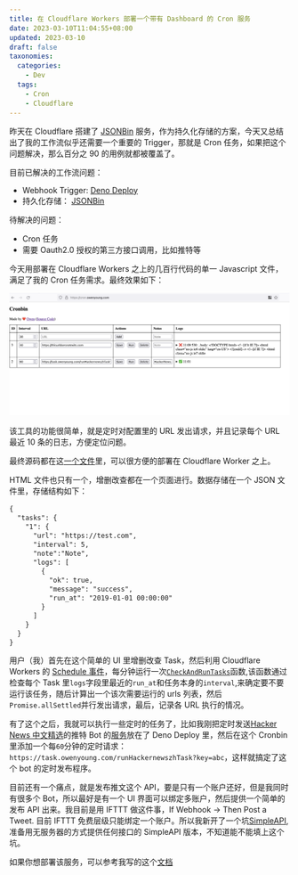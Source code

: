 ```yaml
---
title: 在 Cloudflare Workers 部署一个带有 Dashboard 的 Cron 服务
date: 2023-03-10T11:04:55+08:00
updated: 2023-03-10
draft: false
taxonomies:
  categories:
    - Dev
  tags:
    - Cron
    - Cloudflare
---
```


昨天在 Cloudflare 搭建了 [JSONBin](/content/blog/jsonbin.md) 服务，作为持久化存储的方案，今天又总结出了我的工作流似乎还需要一个重要的 Trigger，那就是 Cron 任务，如果把这个问题解决，那么百分之 90 的用例就都被覆盖了。

目前已解决的工作流问题：

- Webhook Trigger: [Deno Deploy](https://deno.com/deploy)
- 持久化存储： [JSONBin](/content/blog/jsonbin.md)

<!-- more -->

待解决的问题：

- Cron 任务
- 需要 Oauth2.0 授权的第三方接口调用，比如推特等

今天用部署在 Cloudflare Workers 之上的几百行代码的单一 Javascript 文件，满足了我的 Cron 任务需求。最终效果如下：

![screenshot](./cronbin.png)

该工具的功能很简单，就是定时对配置里的 URL 发出请求，并且记录每个 URL 最近 10 条的日志，方便定位问题。

最终源码都在这[一个文件](https://github.com/theowenyoung/blog/blob/main/scripts/cronbin/main.js)里，可以很方便的部署在 Cloudflare Worker 之上。

HTML 文件也只有一个，增删改查都在一个页面进行。数据存储在一个 JSON 文件里，存储结构如下：

```
{
  "tasks": {
    "1": {
      "url": "https://test.com",
      "interval": 5,
      "note":"Note",
      "logs": [
        {
          "ok": true,
          "message": "success",
          "run_at": "2019-01-01 00:00:00"
        }
      ]
    }
  }
}

```

用户（我）首先在这个简单的 UI 里增删改查 Task，然后利用 Cloudflare Workers 的 [Schedule 事件](https://developers.cloudflare.com/workers/runtime-apis/scheduled-event/)，每分钟运行一次[`CheckAndRunTasks`](https://github.com/theowenyoung/blog/blob/53afd7aaf518523544a1fc37cddbe00c6f2f3b4a/scripts/cronbin/main.js#L348)函数,该函数通过检查每个 Task 里`logs`字段里最近的`run_at`和任务本身的`interval`,来确定要不要运行该任务，随后计算出一个该次需要运行的 urls 列表，然后`Promise.allSettled`并行发出请求，最后，记录各 URL 执行的情况。

有了这个之后，我就可以执行一些定时的任务了，比如我刚把定时发送[Hacker News 中文精选](https://twitter.com/HackerNewsZh)的推特 Bot 的[服务](https://github.com/theowenyoung/blog/blob/main/scripts/hackernewszh/mod.js#L14)放在了 Deno Deploy 里，然后在这个 Cronbin 里添加一个每`60`分钟的定时请求： `https://task.owenyoung.com/runHackernewszhTask?key=abc`，这样就搞定了这个 bot 的定时发布程序。

目前还有一个痛点，就是发布推文这个 API，要是只有一个账户还好，但是我同时有很多个 Bot，所以最好是有一个 UI 界面可以绑定多账户，然后提供一个简单的发布 API 出来。我目前是用 IFTTT 做这件事，If Webhook -> Then Post a Tweet. 目前 IFTTT 免费层级只能绑定一个账户。所以我新开了一个坑[SimpleAPI](https://github.com/theowenyoung/simpleapi),准备用无服务器的方式提供任何接口的 SimpleAPI 版本，不知道能不能填上这个坑。

如果你想部署该服务，可以参考我写的这个[文档](https://github.com/theowenyoung/blog/tree/main/scripts/cronbin)
